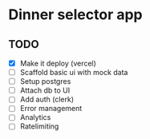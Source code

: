 # Dinner selector app

## TODO

- [x] Make it deploy (vercel)
- [ ] Scaffold basic ui with mock data
- [ ] Setup postgres
- [ ] Attach db to UI
- [ ] Add auth (clerk)
- [ ] Error management
- [ ] Analytics
- [ ] Ratelimiting
